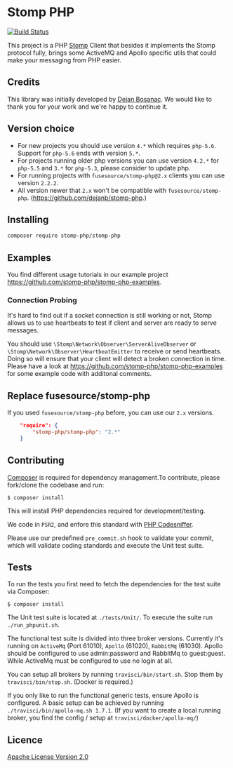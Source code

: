 # Stomp PHP

[![Build Status](https://travis-ci.org/stomp-php/stomp-php.svg?branch=master)](https://travis-ci.org/stomp-php/stomp-php)

This project is a PHP [Stomp](http://stomp.github.com) Client that besides it implements the Stomp protocol fully,
brings some ActiveMQ and Apollo specific utils that could make your messaging from PHP easier.

## Credits

This library was initially developed by [Dejan Bosanac](https://github.com/dejanb). 
We would like to thank you for your work and we're happy to continue it.

## Version choice

- For new projects you should use version `4.*` which requires `php-5.6`. Support for `php-5.6` ends with version `5.*`.
- For projects running older php versions you can use version `4.2.*` for `php-5.5` and `3.*` for `php-5.3`, please consider to update php.
- For running projects with `fusesource/stomp-php@2.x` clients you can use version `2.2.2`.
- All version newer that `2.x` won't be compatible with `fusesource/stomp-php`. (https://github.com/dejanb/stomp-php.)  

## Installing

```bash
composer require stomp-php/stomp-php
```

## Examples

You find different usage tutorials in our example project https://github.com/stomp-php/stomp-php-examples.

### Connection Probing

It's hard to find out if a socket connection is still working or not, Stomp allows us to use heartbeats to test if client
and server are ready to serve messages.

You should use `\Stomp\Network\Observer\ServerAliveObserver` or `\Stomp\Network\Observer\HeartbeatEmitter` to receive or 
send heartbeats. Doing so will ensure that your client will detect a broken connection in time. Please have a look at
https://github.com/stomp-php/stomp-php-examples for some example code with additonal comments.

## Replace fusesource/stomp-php

If you used `fusesource/stomp-php` before, you can use our `2.x` versions.

```json
    "require": {
        "stomp-php/stomp-php": "2.*"
    }
```
 
## Contributing

[Composer](https://getcomposer.org/) is required for dependency management.To contribute, please fork/clone the 
codebase and run:
    
    $ composer install
    
This will install PHP dependencies required for development/testing.

We code in `PSR2`, and enfore this standard with [PHP Codesniffer](https://github.com/squizlabs/PHP_CodeSniffer).

Please use our predefined `pre_commit.sh` hook to validate your commit, which will validate coding standards and
execute the Unit test suite.

## Tests

To run the tests you first need to fetch the dependencies for the test suite
via Composer:

    $ composer install
    
The Unit test suite is located at `./tests/Unit/`. To execute the suite run `./run_phpunit.sh`.


The functional test suite is divided into three broker versions.
Currently it's running on `ActiveMq` (Port 61010), `Apollo` (61020), `RabbitMq` (61030).
Apollo should be configured to use admin:password and RabbitMq to guest:guest.
While ActiveMq must be configured to use no login at all.

You can setup all brokers by running `travisci/bin/start.sh`. Stop them by `travisci/bin/stop.sh`. (Docker is required.)

If you only like to run the functional generic tests, ensure Apollo is configured. 
A basic setup can be achieved by running `./travisci/bin/apollo-mq.sh 1.7.1`. 
(If you want to create a local running broker, you find the config / setup at `travisci/docker/apollo-mq/`)

## Licence

[Apache License Version 2.0](http://www.apache.org/licenses/LICENSE-2.0)